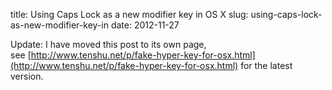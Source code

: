 title: Using Caps Lock as a new modifier key in OS X
slug: using-caps-lock-as-new-modifier-key-in
date: 2012-11-27


Update: I have moved this post to its own page, see [http://www.tenshu.net/p/fake-hyper-key-for-osx.html](http://www.tenshu.net/p/fake-hyper-key-for-osx.html) for the latest version.
